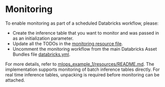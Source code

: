 # Monitoring

To enable monitoring as part of a scheduled Databricks workflow, please:
- Create the inference table that you want to monitor and was passed in as an initialization parameter.
- Update all the TODOs in the [monitoring resource file](../resources/monitoring-resource.yml).
- Uncomment the monitoring workflow from the main Databricks Asset Bundles file [databricks.yml](../databricks.yml).

For more details, refer to [mlops_example_1/resources/README.md](../resources/README.md). 
The implementation supports monitoring of batch inference tables directly.
For real time inference tables, unpacking is required before monitoring can be attached.
